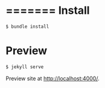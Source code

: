 =======
Install
=======

```bash
$ bundle install
```

Preview
=======

```bash
$ jekyll serve
```

Preview site at [http://localhost:4000/](http://localhost:4000/).
